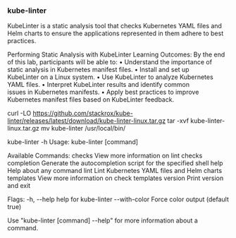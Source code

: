 ### kube-linter
KubeLinter is a static analysis tool that checks Kubernetes YAML files and Helm charts to ensure the applications represented in them adhere to best practices.


Performing Static Analysis with KubeLinter
Learning Outcomes:
By the end of this lab, participants will be able to:
• Understand the importance of static analysis in Kubernetes manifest files.
• Install and set up KubeLinter on a Linux system.
• Use KubeLinter to analyze Kubernetes YAML files.
• Interpret KubeLinter results and identify common issues in Kubernetes manifests.
• Apply best practices to improve Kubernetes manifest files based on KubeLinter feedback.

curl -LO https://github.com/stackrox/kube-linter/releases/latest/download/kube-linter-linux.tar.gz
tar -xvf kube-linter-linux.tar.gz
mv kube-linter /usr/local/bin/



kube-linter -h
Usage:
  kube-linter [command]

Available Commands:
  checks      View more information on lint checks
  completion  Generate the autocompletion script for the specified shell
  help        Help about any command
  lint        Lint Kubernetes YAML files and Helm charts
  templates   View more information on check templates
  version     Print version and exit

Flags:
  -h, --help         help for kube-linter
      --with-color   Force color output (default true)

Use "kube-linter [command] --help" for more information about a command.


